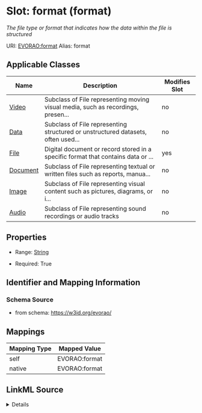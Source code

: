

# Slot: format (format) 


_The file type or format that indicates how the data within the file is structured_





URI: [EVORAO:format](https://w3id.org/evorao/format)
Alias: format

<!-- no inheritance hierarchy -->





## Applicable Classes

| Name | Description | Modifies Slot |
| --- | --- | --- |
| [Video](Video.md) | Subclass of File representing moving visual media, such as recordings, presen... |  no  |
| [Data](Data.md) | Subclass of File representing structured or unstructured datasets, often used... |  no  |
| [File](File.md) | Digital document or record stored in a specific format that contains data or ... |  yes  |
| [Document](Document.md) | Subclass of File representing textual or written files such as reports, manua... |  no  |
| [Image](Image.md) | Subclass of File representing visual content such as pictures, diagrams, or i... |  no  |
| [Audio](Audio.md) | Subclass of File representing sound recordings or audio tracks |  no  |







## Properties

* Range: [String](String.md)

* Required: True





## Identifier and Mapping Information







### Schema Source


* from schema: https://w3id.org/evorao/




## Mappings

| Mapping Type | Mapped Value |
| ---  | ---  |
| self | EVORAO:format |
| native | EVORAO:format |




## LinkML Source

<details>
```yaml
name: format
description: The file type or format that indicates how the data within the file is
  structured
title: format
from_schema: https://w3id.org/evorao/
rank: 1000
alias: format
domain_of:
- File
range: string
required: true
multivalued: false

```
</details>